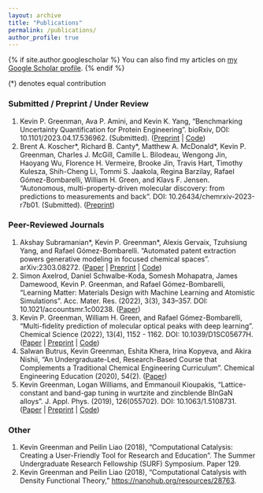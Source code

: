 ```yaml
---
layout: archive
title: "Publications"
permalink: /publications/
author_profile: true
---
```


{% if site.author.googlescholar %}
  You can also find my articles on <a href="{{ site.author.googlescholar }}">my Google Scholar profile</a>.
{% endif %}

(\*) denotes equal contribution

### Submitted / Preprint / Under Review
1.	Kevin P. Greenman, Ava P. Amini, and Kevin K. Yang, “Benchmarking Uncertainty Quantification for Protein Engineering”. bioRxiv, DOI: 10.1101/2023.04.17.536962. (Submitted). ([Preprint](https://www.biorxiv.org/content/10.1101/2023.04.17.536962v1) \| [Code](https://github.com/microsoft/protein-uq))
2.	Brent A. Koscher\*, Richard B. Canty\*, Matthew A. McDonald\*, Kevin P. Greenman, Charles J. McGill, Camille L. Bilodeau, Wengong Jin, Haoyang Wu, Florence H. Vermeire, Brooke Jin, Travis Hart, Timothy Kulesza, Shih-Cheng Li, Tommi S. Jaakola, Regina Barzilay, Rafael Gómez-Bombarelli, William H. Green, and Klavs F. Jensen. “Autonomous, multi-property-driven molecular discovery: from predictions to measurements and back”. DOI: 10.26434/chemrxiv-2023-r7b01. (Submitted). ([Preprint](https://chemrxiv.org/engage/chemrxiv/article-details/6435f8c5a41dec1a56e64577))

### Peer-Reviewed Journals
1.	Akshay Subramanian\*, Kevin P. Greenman\*, Alexis Gervaix, Tzuhsiung Yang, and Rafael Gómez-Bombarelli. “Automated patent extraction powers generative modeling in focused chemical spaces”. arXiv:2303.08272. ([Paper](https://pubs.rsc.org/en/content/articlelanding/2023/DD/D3DD00041A) \| [Preprint](https://arxiv.org/abs/2303.08272) \| [Code](https://github.com/learningmatter-mit/PatentChem))
2.	Simon Axelrod, Daniel Schwalbe-Koda, Somesh Mohapatra, James Damewood, Kevin P. Greenman, and Rafael Gómez-Bombarelli, “Learning Matter: Materials Design with Machine Learning and Atomistic Simulations”. Acc. Mater. Res. (2022), 3(3), 343–357. DOI: 10.1021/accountsmr.1c00238. ([Paper](https://pubs.acs.org/doi/10.1021/accountsmr.1c00238))
3.	Kevin P. Greenman, William H. Green, and Rafael Gómez-Bombarelli, “Multi-fidelity prediction of molecular optical peaks with deep learning”. Chemical Science (2022), 13(4), 1152 - 1162. DOI: 10.1039/D1SC05677H. ([Paper](https://pubs.rsc.org/en/content/articlelanding/2022/SC/D1SC05677H) \| [Preprint](https://chemrxiv.org/engage/chemrxiv/article-details/6167a17d8b620d1a974ecd69) \| [Code](https://github.com/learningmatter-mit/uvvisml))
4.	Salwan Butrus, Kevin Greenman, Eshita Khera, Irina Kopyeva, and Akira Nishii, “An Undergraduate-Led, Research-Based Course that Complements a Traditional Chemical Engineering Curriculum”. Chemical Engineering Education (2020), 54(2). ([Paper](https://journals.flvc.org/cee/article/view/115593))
5.	Kevin Greenman, Logan Williams, and Emmanouil Kioupakis, “Lattice-constant and band-gap tuning in wurtzite and zincblende BInGaN alloys”. J. Appl. Phys. (2019), 126(055702). DOI: 10.1063/1.5108731. ([Paper](https://aip.scitation.org/doi/10.1063/1.5108731) \| [Preprint](https://arxiv.org/abs/1905.00467) \| [Code](https://github.com/kevingreenman/BInGaN-JAP2019))

### Other
1.	Kevin Greenman and Peilin Liao (2018), “Computational Catalysis: Creating a User-Friendly Tool for Research and Education”. The Summer Undergraduate Research Fellowship (SURF) Symposium. Paper 129.
2.	Kevin Greenman and Peilin Liao (2018), “Computational Catalysis with Density Functional Theory,” https://nanohub.org/resources/28763.

